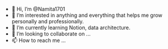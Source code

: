 - 👋 Hi, I’m @Namita1701
- 👀 I’m interested in anything and everything that helps me grow personally and professionally.
- 🌱 I’m currently learning Notion, data architecture.
- 💞️ I’m looking to collaborate on ...
- 📫 How to reach me ...

<!---
Namita1701/Namita1701 is a ✨ special ✨ repository because its `README.md` (this file) appears on your GitHub profile.
You can click the Preview link to take a look at your changes.
--->

